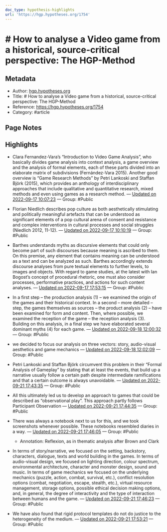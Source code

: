 ```yaml
---
doc_type: hypothesis-highlights
url: 'https://hgp.hypotheses.org/1754'
---
```


# # How to analyse a Video game from a historical, source-critical perspective: The HGP-Method

## Metadata
- Author: [hgp.hypotheses.org]()
- Title: # How to analyse a Video game from a historical, source-critical perspective: The HGP-Method
- Reference: https://hgp.hypotheses.org/1754
- Category: #article

## Page Notes
## Highlights
- Clara Fernandez-Vara’s “Introduction to Video Game Analysis”, who basically divides game analysis into context analysis, a game overview and the analysis of formal elements, each of these parts divided into an elaborate matrix of subdivisions (Fernández-Vara 2015). Another good overview is “Game Research Methods” by Petri Lankoski and Staffan Björk (2015), which provides an anthology of interdisciplinary approaches that include qualitative and quantitative research, mixed methods and even using games as a research method. — [Updated on 2022-09-17 10:07:23](https://hyp.is/wyVetjZfEe2Lgo9Mdtb1bQ/hgp.hypotheses.org/1754) — Group: #Public

- Florian Niedlich describes pop culture as both aesthetically stimulating and politically meaningful artefacts that can be understood as significant elements of a pop cultural arena of consent and resistance and complex interventions in cultural processes and social struggles (Niedlich 2012, 11-12). — [Updated on 2022-09-17 10:10:19](https://hyp.is/K-jupDZgEe2d68_wGPLjWA/hgp.hypotheses.org/1754) — Group: #Public

- Barthes understands myths as discursive elements that could only become part of such discourses because meaning is ascribed to them. On this premise, any element that contains meaning can be understood as a text and can be analyzed as such. Barthes accordingly extends discourse analyses from pure textual elements to further levels, to images and objects. With regard to game studies, at the latest with Ian Bogost’s concept of procedural rhetoric, one must also consider processes, performative practices, and actions for such content analyses. — [Updated on 2022-09-17 17:53:15](https://hyp.is/19D_qjagEe2N2Jfpp_2kJA/hgp.hypotheses.org/1754) — Group: #Public

- In a first step – the production analysis (1) – we examined the origin of the games and their historical context. In a second – more detailed – step, the games themselves as sources – the product analysis (2) – have been examined for form and content. Then, where possible, we examined the reception of the game – the reception analysis (3). Building on this analysis, in a final step we have elaborated several dominant myths (4) for each game. — [Updated on 2022-09-18 12:00:32](https://hyp.is/vLxW1jc4Ee2Q6FtClra_KA/hgp.hypotheses.org/1754) — Group: #Public

- we decided to focus our analysis on three vectors: story, audio-visual aesthetics and game mechanics — [Updated on 2022-09-18 12:02:09](https://hyp.is/9fyRmjc4Ee2bDCukwoGm2w/hgp.hypotheses.org/1754) — Group: #Public

- Petri Lankoski and Staffan Björk circumvent this problem in their “Formal Analysis of Gameplay” by stating that at least the events, that build up a narrative usually follow a certain path despite intermediate ramifications and that a certain outcome is always unavoidable. — [Updated on 2022-09-21 17:43:35](https://hyp.is/J7nG8jnEEe2hkceBxlY7mg/hgp.hypotheses.org/1754) — Group: #Public

- All this ultimately led us to develop an approach to games that could be described as “observational play”. This approach partly follows Participant Observation — [Updated on 2022-09-21 17:44:35](https://hyp.is/SvgMbjnEEe2TwjNb8fpk-A/hgp.hypotheses.org/1754) — Group: #Public

- There was always a notebook next to us for this, and we took screenshots whenever possible. These notebooks resembled diaries in a way.  — [Updated on 2022-09-21 17:46:05](https://hyp.is/gUy1JjnEEe2qtsNIv9dvQQ/hgp.hypotheses.org/1754) — Group: #Public
    - Annotation: Reflexion, as in thematic analysis after Brown and Clark
- In terms of story/narrative, we focused on the setting, backstory, characters, dialogue, texts and world building in the games. In terms of audio-visual design, we focused on lighting direction, colour spectrum, environmental architecture, character and monster design, sound and music. In terms of game mechanics we focused on the underlying mechanics (puzzle, action, combat, survival, etc.), conflict resolution options (combat, negotiation, escape, stealth, etc.), virtual resource management, storage options, possible ethical decision making options, and, in general, the degree of interactivity and the type of interaction between humans and the game. — [Updated on 2022-09-21 17:46:23](https://hyp.is/i-NDajnEEe2Zz4NYr9uyUg/hgp.hypotheses.org/1754) — Group: #Public

- We have also found that rigid protocol templates do not do justice to the heterogeneity of the medium.  — [Updated on 2022-09-21 17:53:21](https://hyp.is/hOo7djnFEe2gyD_SjUdGHw/hgp.hypotheses.org/1754) — Group: #Public



